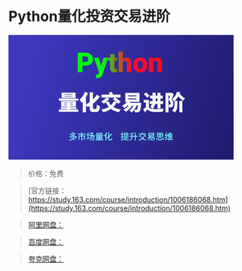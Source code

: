 # Python量化投资交易进阶

![img](../../../assets/study163/free/aea32d85e7bb4ccab9f7f5755425a761.jpg)

> 价格：免费

> [官方链接：https://study.163.com/course/introduction/1006186068.htm](https://study.163.com/course/introduction/1006186068.htm)

> [阿里网盘：]()

> [百度网盘：]()

> [夸克网盘：]()
